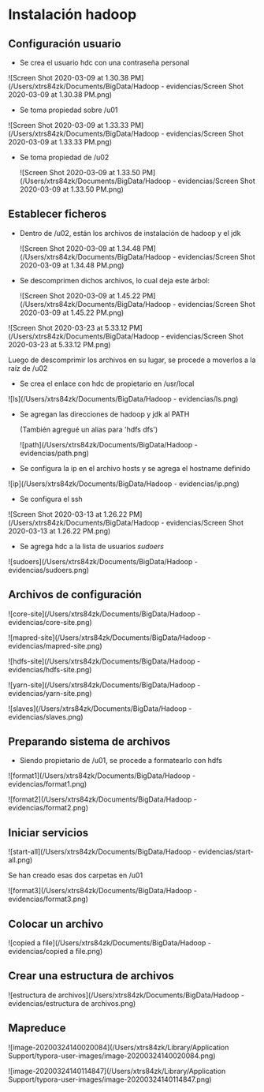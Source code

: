 # Instalación hadoop

## Configuración usuario

- Se crea el usuario hdc con una contraseña personal

![Screen Shot 2020-03-09 at 1.30.38 PM](/Users/xtrs84zk/Documents/BigData/Hadoop - evidencias/Screen Shot 2020-03-09 at 1.30.38 PM.png)

- Se toma propiedad sobre /u01

![Screen Shot 2020-03-09 at 1.33.33 PM](/Users/xtrs84zk/Documents/BigData/Hadoop - evidencias/Screen Shot 2020-03-09 at 1.33.33 PM.png)

- Se toma propiedad de /u02

  ![Screen Shot 2020-03-09 at 1.33.50 PM](/Users/xtrs84zk/Documents/BigData/Hadoop - evidencias/Screen Shot 2020-03-09 at 1.33.50 PM.png)

## Establecer ficheros

- Dentro de /u02, están los archivos de instalación de hadoop y el jdk

  ![Screen Shot 2020-03-09 at 1.34.48 PM](/Users/xtrs84zk/Documents/BigData/Hadoop - evidencias/Screen Shot 2020-03-09 at 1.34.48 PM.png)

- Se descomprimen dichos archivos, lo cual deja este árbol:

  ![Screen Shot 2020-03-09 at 1.45.22 PM](/Users/xtrs84zk/Documents/BigData/Hadoop - evidencias/Screen Shot 2020-03-09 at 1.45.22 PM.png)

![Screen Shot 2020-03-23 at 5.33.12 PM](/Users/xtrs84zk/Documents/BigData/Hadoop - evidencias/Screen Shot 2020-03-23 at 5.33.12 PM.png)

Luego de descomprimir los archivos en su lugar, se procede a moverlos a la raíz de /u02

- Se crea el enlace con hdc de propietario en /usr/local

![ls](/Users/xtrs84zk/Documents/BigData/Hadoop - evidencias/ls.png)

- Se agregan las direcciones de hadoop y jdk al PATH

  (También agregué un alias para 'hdfs dfs')

   ![path](/Users/xtrs84zk/Documents/BigData/Hadoop - evidencias/path.png)

- Se configura la ip en el archivo hosts y se agrega el hostname definido

![ip](/Users/xtrs84zk/Documents/BigData/Hadoop - evidencias/ip.png)

- Se configura el ssh

![Screen Shot 2020-03-13 at 1.26.22 PM](/Users/xtrs84zk/Documents/BigData/Hadoop - evidencias/Screen Shot 2020-03-13 at 1.26.22 PM.png)

- Se agrega hdc a la lista de usuarios *sudoers*

![sudoers](/Users/xtrs84zk/Documents/BigData/Hadoop - evidencias/sudoers.png)

## Archivos de configuración

![core-site](/Users/xtrs84zk/Documents/BigData/Hadoop - evidencias/core-site.png)

![mapred-site](/Users/xtrs84zk/Documents/BigData/Hadoop - evidencias/mapred-site.png)

![hdfs-site](/Users/xtrs84zk/Documents/BigData/Hadoop - evidencias/hdfs-site.png)

![yarn-site](/Users/xtrs84zk/Documents/BigData/Hadoop - evidencias/yarn-site.png)

![slaves](/Users/xtrs84zk/Documents/BigData/Hadoop - evidencias/slaves.png)

## Preparando sistema de archivos

- Siendo propietario de /u01, se procede a formatearlo con hdfs

![format1](/Users/xtrs84zk/Documents/BigData/Hadoop - evidencias/format1.png)

![format2](/Users/xtrs84zk/Documents/BigData/Hadoop - evidencias/format2.png)

## Iniciar servicios

![start-all](/Users/xtrs84zk/Documents/BigData/Hadoop - evidencias/start-all.png)

Se han creado esas dos carpetas en /u01

![format3](/Users/xtrs84zk/Documents/BigData/Hadoop - evidencias/format3.png)

## Colocar un archivo

![copied a file](/Users/xtrs84zk/Documents/BigData/Hadoop - evidencias/copied a file.png)

## Crear una estructura de archivos

![estructura de archivos](/Users/xtrs84zk/Documents/BigData/Hadoop - evidencias/estructura de archivos.png)



## Mapreduce

![image-20200324140020084](/Users/xtrs84zk/Library/Application Support/typora-user-images/image-20200324140020084.png)

![image-20200324140114847](/Users/xtrs84zk/Library/Application Support/typora-user-images/image-20200324140114847.png)

